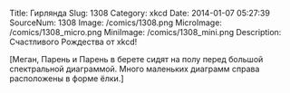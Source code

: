 Title: Гирлянда 
Slug: 1308 
Category: xkcd 
Date: 2014-01-07 05:27:39 
SourceNum: 1308 
Image: /comics/1308.png 
MicroImage: /comics/1308_micro.png 
MiniImage: /comics/1308_mini.png 
Description: Счастливого Рождества от xkcd! 

[Меган, Парень и Парень в берете сидят на полу перед большой спектральной диаграммой. Много маленьких диаграмм справа расположены в форме ёлки.]